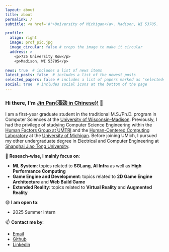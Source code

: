 ```yaml
---
layout: about
title: about
permalink: /
subtitle: <a href='#'>University of Michigan</a>. Madison, WI 53705.

profile:
  align: right
  image: prof_pic.jpg
  image_circular: false # crops the image to make it circular
  address: >
    <p>725 University Row</p>
    <p>Madison, WI 53705</p>

news: true  # includes a list of news items
latest_posts: false  # includes a list of the newest posts
selected_papers: false # includes a list of papers marked as "selected={true}"
social: true  # includes social icons at the bottom of the page
---
```


### Hi there, I'm [Jin Pan(潘劲 in Chinese)!](https://jhinpan.github.io/) 👋

I am a first-year graduate student in the traditional M.S./Ph.D. program in Computer Sciences at the [University of Wisconsin–Madison](https://www.wisc.edu/). Previously, I had the privilege of studying Computer Science Engineering within the [Human Factors Group at UMTRI](https://www.linkedin.com/company/university-of-michigan-transportation-research-institute/) and the [Human-Centered Computing Laboratory](https://hcc.engin.umich.edu/) at the [University of Michigan](https://www.umich.edu/). Before joining UMich, I pursued my other undergraduate degree in Electrical and Computer Engineering at [Shanghai Jiao Tong University](https://en.sjtu.edu.cn/).


🔭 **Reseach-wise, I mainly focus on**:
- **ML System**: topics related to **SGLang**, **AI Infra** as well as **High Performance Computing**
- **Game Engine and Development**: topics related to **2D Game Engine Architecture** and **Web Build Game**
- **Extended Reality**: topics related to **Virtual Reality** and **Augmented Reality**

😄 **I am open to**:
- 2025 Summer Intern

📫 **Contact me by**:
- [Email](jpan236@wisc.edu)
- [Github](https://github.com/jhinpan/)
- [Linkedin](https://www.linkedin.com/in/jin-pan-246a04253/)
